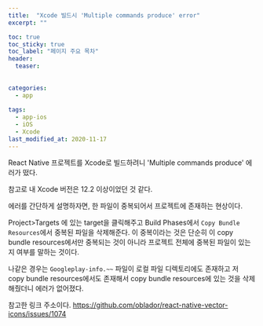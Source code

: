 ```yaml
---
title:  "Xcode 빌드시 'Multiple commands produce' error"
excerpt: ""

toc: true
toc_sticky: true
toc_label: "페이지 주요 목차"
header:
  teaser: 
  
  
categories:
  - app
  
tags:
  - app-ios
  - iOS
  - Xcode
last_modified_at: 2020-11-17
---
```


React Native 프로젝트를 Xcode로 빌드하려니 'Multiple commands produce' 에러가 떴다.

참고로 내 Xcode 버전은 12.2 이상이었던 것 같다.

에러를 간단하게 설명하자면, 한 파일이 중복되어서 프로젝트에 존재하는 현상이다. 

Project>Targets 에 있는 target을 클릭해주고 Build Phases에서 `Copy Bundle Resources`에서 중복된 파일을 삭제해준다. 이 중복이라는 것은
단순히 이 copy bundle resources에서만 중복되는 것이 아니라 프로젝트 전체에 중복된 파일이 있는지 여부를 말하는 것이다.

나같은 경우는 `Googleplay-info.~~` 파일이 로컬 파일 디렉토리에도 존재하고 저 copy bundle resources에서도 존재해서 copy bundle resources에 있는 것을 
삭제해줬더니 에러가 없어졌다.

참고한 링크 주소이다. https://github.com/oblador/react-native-vector-icons/issues/1074
